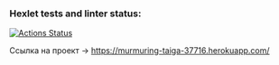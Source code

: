 ### Hexlet tests and linter status:
[![Actions Status](https://github.com/k0va1/rails-project-lvl2/workflows/hexlet-check/badge.svg)](https://github.com/k0va1/rails-project-lvl2/actions)

Ссылка на проект -> https://murmuring-taiga-37716.herokuapp.com/
